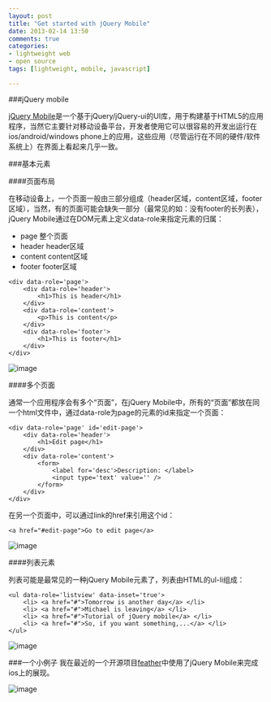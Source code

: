 ```yaml
---
layout: post
title: "Get started with jQuery Mobile"
date: 2013-02-14 13:50
comments: true
categories: 
- lightweight web
- open source
tags: [lightweight, mobile, javascript]

---
```

###jQuery mobile

[jQuery Mobile](http://jquerymobile.com/)是一个基于jQuery/jQuery-ui的UI库，用于构建基于HTML5的应用程序，当然它主要针对移动设备平台，开发者使用它可以很容易的开发出运行在ios/android/windows phone上的应用，这些应用（尽管运行在不同的硬件/软件系统上）在界面上看起来几乎一致。

###基本元素

####页面布局

在移动设备上，一个页面一般由三部分组成（header区域，content区域，footer区域），当然，有的页面可能会缺失一部分（最常见的如：没有footer的长列表），jQuery Mobile通过在DOM元素上定义data-role来指定元素的归属：

-	page 整个页面
-	header header区域
-	content content区域
-	footer footer区域

```
<div data-role='page'>
    <div data-role='header'>
        <h1>This is header</h1>
    </div>
    <div data-role='content'>
        <p>This is content</p>
    </div>
    <div data-role='footer'>
        <h1>This is footer</h1>
    </div>
</div>
```

![image](http://abruzzi.github.com/images/2013/02/jquery-mobile-page.png)

####多个页面

通常一个应用程序会有多个“页面”，在jQuery Mobile中，所有的“页面”都放在同一个html文件中，通过data-role为page的元素的id来指定一个页面：

```
<div data-role='page' id='edit-page'>
    <div data-role='header'>
        <h1>Edit page</h1>
    </div>
    <div data-role='content'>
        <form>
        	<label for='desc'>Description: </label>
        	<input type='text' value='' />
        </form>
    </div>
</div>
```

在另一个页面中，可以通过link的href来引用这个id：

```
<a href="#edit-page">Go to edit page</a>
```

![image](http://abruzzi.github.com/images/2013/02/jquery-mobile-multi-page.png)

####列表元素

列表可能是最常见的一种jQuery Mobile元素了，列表由HTML的ul-li组成：

```
<ul data-role='listview' data-inset='true'>
	<li> <a href="#">Tomorrow is another day</a> </li>
	<li> <a href="#">Michael is leaving</a> </li>
	<li> <a href="#">Tutorial of jQuery mobile</a> </li>
	<li> <a href="#">So, if you want something,...</a> </li>
</ul>
```

![image](http://abruzzi.github.com/images/2013/02/jquery-mobile-list.png)

###一个小例子
我在最近的一个开源项目[feather](https://github.com/abruzzi/feather)中使用了jQuery Mobile来完成ios上的展现。

![image](http://abruzzi.github.com/images/2013/02/feather-mobile.png)